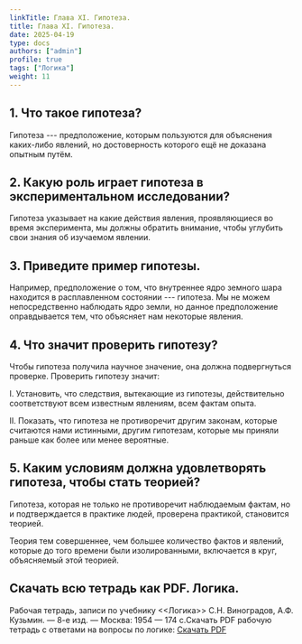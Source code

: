 ```yaml
---
linkTitle: Глава XI. Гипотеза.
title: Глава XI. Гипотеза.
date: 2025-04-19
type: docs
authors: ["admin"]
profile: true
tags: ["Логика"]
weight: 11
---
```


## 1. Что такое гипотеза?

Гипотеза --- предположение, которым пользуются для объяснения каких-либо явлений, но достоверность которого ещё не доказана опытным путём.

## 2. Какую роль играет гипотеза в экспериментальном исследовании?

Гипотеза указывает на какие действия явления, проявляющиеся во время эксперимента, мы должны обратить внимание, чтобы углубить свои знания об изучаемом явлении.

## 3. Приведите пример гипотезы.

Например, предположение о том, что внутреннее ядро земного шара находится в расплавленном состоянии --- гипотеза. Мы не можем непосредственно наблюдать ядро земли, но данное предположение оправдывается тем, что объясняет нам некоторые явления.

## 4. Что значит проверить гипотезу?

Чтобы гипотеза получила научное значение, она должна подвергнуться проверке. Проверить гипотезу значит:

I. Установить, что следствия, вытекающие из гипотезы, действительно соответствуют всем известным явлениям, всем фактам опыта.

II. Показать, что гипотеза не противоречит другим законам, которые считаются нами истинными, другим гипотезам, которые мы приняли раньше как более или менее вероятные.

## 5. Каким условиям должна удовлетворять гипотеза, чтобы стать теорией?

Гипотеза, которая не только не противоречит наблюдаемым фактам, но и подтверждается в практике людей, проверена практикой, становится теорией.

Теория тем совершеннее, чем большее количество фактов и явлений, которые до того времени были изолированными, включается в круг, объясняемый этой теорией.

## Скачать всю тетрадь как PDF. Логика.

Рабочая тетрадь, записи по учебнику <<Логика>> С.Н. Виноградов, А.Ф. Кузьмин. — 8-е изд. — Москва: 1954 — 174 c.Скачать PDF рабочую тетрадь с ответами на вопросы по логике: [Скачать PDF](/uploads/Logika-Vladin-2024.pdf)